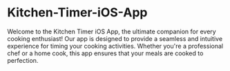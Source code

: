 # Kitchen-Timer-iOS-App
Welcome to the Kitchen Timer iOS App, the ultimate companion for every cooking enthusiast! Our app is designed to provide a seamless and intuitive experience for timing your cooking activities. Whether you're a professional chef or a home cook, this app ensures that your meals are cooked to perfection.
